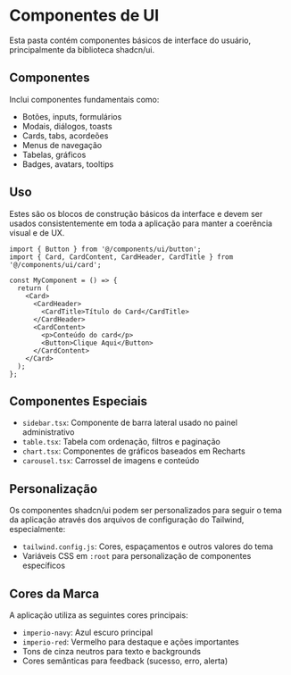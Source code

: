 
# Componentes de UI

Esta pasta contém componentes básicos de interface do usuário, principalmente da biblioteca shadcn/ui.

## Componentes

Inclui componentes fundamentais como:
- Botões, inputs, formulários
- Modais, diálogos, toasts
- Cards, tabs, acordeões
- Menus de navegação
- Tabelas, gráficos
- Badges, avatars, tooltips

## Uso

Estes são os blocos de construção básicos da interface e devem ser usados consistentemente em toda a aplicação para manter a coerência visual e de UX.

```tsx
import { Button } from '@/components/ui/button';
import { Card, CardContent, CardHeader, CardTitle } from '@/components/ui/card';

const MyComponent = () => {
  return (
    <Card>
      <CardHeader>
        <CardTitle>Título do Card</CardTitle>
      </CardHeader>
      <CardContent>
        <p>Conteúdo do card</p>
        <Button>Clique Aqui</Button>
      </CardContent>
    </Card>
  );
};
```

## Componentes Especiais

- `sidebar.tsx`: Componente de barra lateral usado no painel administrativo
- `table.tsx`: Tabela com ordenação, filtros e paginação
- `chart.tsx`: Componentes de gráficos baseados em Recharts
- `carousel.tsx`: Carrossel de imagens e conteúdo

## Personalização

Os componentes shadcn/ui podem ser personalizados para seguir o tema da aplicação através dos arquivos de configuração do Tailwind, especialmente:

- `tailwind.config.js`: Cores, espaçamentos e outros valores do tema
- Variáveis CSS em `:root` para personalização de componentes específicos

## Cores da Marca

A aplicação utiliza as seguintes cores principais:
- `imperio-navy`: Azul escuro principal
- `imperio-red`: Vermelho para destaque e ações importantes
- Tons de cinza neutros para texto e backgrounds
- Cores semânticas para feedback (sucesso, erro, alerta)
